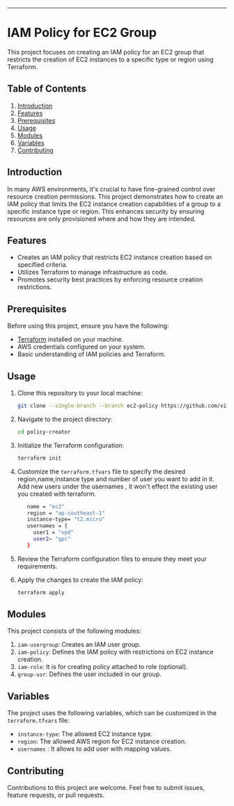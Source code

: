 
---

# IAM Policy for EC2 Group

This project focuses on creating an IAM policy for an EC2 group that restricts the creation of EC2 instances to a specific type or region using Terraform.

## Table of Contents

1. [Introduction](#introduction)
2. [Features](#features)
3. [Prerequisites](#prerequisites)
4. [Usage](#usage)
5. [Modules](#modules)
6. [Variables](#variables)
7. [Contributing](#contributing)

## Introduction

In many AWS environments, it's crucial to have fine-grained control over resource creation permissions. This project demonstrates how to create an IAM policy that limits the EC2 instance creation capabilities of a group to a specific instance type or region. This enhances security by ensuring resources are only provisioned where and how they are intended.

## Features

- Creates an IAM policy that restricts EC2 instance creation based on specified criteria.
- Utilizes Terraform to manage infrastructure as code.
- Promotes security best practices by enforcing resource creation restrictions.

## Prerequisites

Before using this project, ensure you have the following:

- [Terraform](https://www.terraform.io/downloads.html) installed on your machine.
- AWS credentials configured on your system.
- Basic understanding of IAM policies and Terraform.

## Usage

1. Clone this repository to your local machine:

   ```bash
   git clone --single-branch --branch ec2-policy https://github.com/vireshsolanki/aws_iam_policy_terraform.git
   ```

2. Navigate to the project directory:

   ```bash
   cd policy-creator
   ```

3. Initialize the Terraform configuration:

   ```bash
   terraform init
   ```

4. Customize the `terraform.tfvars` file to specify the desired region,name,instance type and number of user you want to add in it. Add new users under the usernames , it won't effect the existing user you created with terraform.
   ``` bash
      name = "ec2"
      region = "ap-southeast-1"
      instance-type= "t2.micro"
      usernames = {
        user1 = "vpd"
        user2= "gpc"
      }

    ```
6. Review the Terraform configuration files to ensure they meet your requirements.

7. Apply the changes to create the IAM policy:

   ```bash
   terraform apply
   ```

## Modules

This project consists of the following modules:

1. `iam-usergroup`: Creates an IAM user group.
2. `iam-policy`: Defines the IAM policy with restrictions on EC2 instance creation.
3. `iam-role`: It is for creating policy attached to role (optional).
4. `group-usr`: Defines the user included in our group.

## Variables

The project uses the following variables, which can be customized in the `terraform.tfvars` file:

- `instance-type`: The allowed EC2 instance type.
- `region`: The allowed AWS region for EC2 instance creation.
- `usernames` : It allows to add user with mapping values.
## Contributing

Contributions to this project are welcome. Feel free to submit issues, feature requests, or pull requests.
